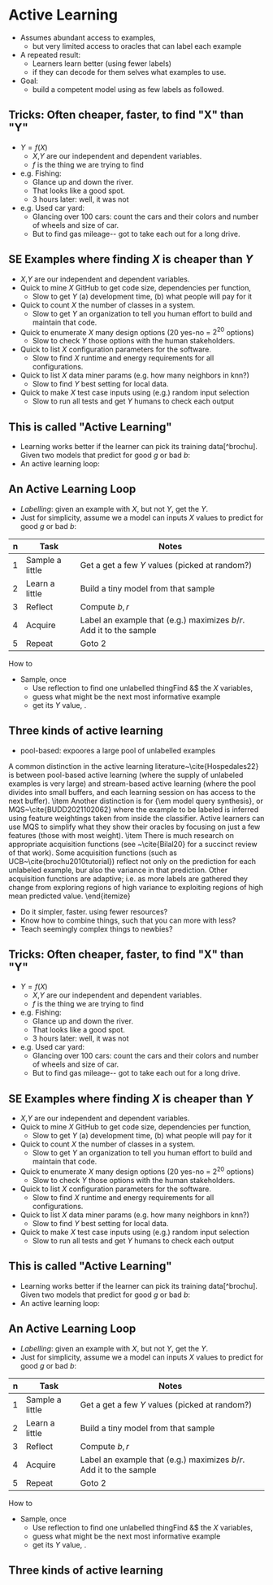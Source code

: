 # Active Learning

- Assumes abundant access to examples, 
  - but very limited access to oracles that can label each example 
- A repeated result:
  - Learners learn better (using fewer labels)
  - if they can decode for them selves what examples to use.
- Goal:
  - build a competent model using as few labels as followed.

## Tricks: Often cheaper, faster, to find "X" than "Y"

- $Y=f(X)$
  - $X$,$Y$ are our independent and dependent variables.
  - $f$ is the thing we are trying to find
- e.g. Fishing: 
  - Glance up and down the river. 
  - That looks like a good spot. 
  - 3 hours later:  well, it was not
- e.g. Used car yard: 
   -  Glancing over 100 cars:  count the cars and their colors and number of wheels and size of car.
   -  But to find gas mileage-- got to take each out for a long drive.

## SE Examples where finding $X$ is  cheaper than $Y$

- $X$,$Y$ are our independent and dependent variables.
- Quick to mine $X$ GitHub to get code size, dependencies per function,  
  - Slow to get $Y$ (a) development time, (b) what people will pay for it
- Quick to count $X$ the number of classes in a system. 
  - Slow to get  $Y$ an organization to tell you human effort to build and maintain that code.
- Quick to enumerate $X$ many  design options (20 yes-no = $2^{20}$ options) 
  - Slow to check $Y$ those options with   the human stakeholders.
- Quick to list $X$ configuration parameters for  the  software. 
  - Slow to find $X$ runtime and energy requirements for all configurations.
- Quick to list $X$ data miner params (e.g. how many neighbors in knn?) 
  - Slow to find  $Y$ best setting for local data. 
- Quick to  make $X$ test case inputs using (e.g.) random input selection
  - Slow to run all tests and  get $Y$ humans to check each output 

## This is called "Active Learning"

- Learning works better if the learner can pick its training data[^brochu].
Given two models that predict for good $g$ or bad $b$:
- An active learning loop:

## An Active Learning Loop

- _Labelling_: given an example with $X$, but not $Y$, get the $Y$.
- Just for simplicity, assume we a model can inputs $X$ values to predict for good $g$ or bad $b$:

|n|Task | Notes|
|-:|-----|------|
|1|Sample a little  | Get a get a few $Y$ values (picked at random?) |
|2|Learn a little   | Build a tiny model from that sample|
|3| Reflect | Compute $b,r$|
|4| Acquire         | Label an example that (e.g.) maximizes $b/r$. Add it to the sample|
|5| Repeat          | Goto 2|

How to 
- Sample, once
  - Use reflection to find one unlabelled thingFind &$ the $X$ variables, 
  - guess what might be the next most informative example
  - get its $Y$ value, .

## Three kinds of active learning
- pool-based: expoores a large pool of unlabelled examples

A  common distinction in the active learning literature~\cite{Hospedales22} is between  pool-based active learning (where the supply of unlabeled examples is very large) and stream-based active learning (where the pool
divides into small buffers, and each learning session on has access to the next buffer).
\item Another distinction is for  {\em model query synthesis}, or MQS~\cite{BUDD2021102062}
where the example to be labeled is inferred using feature weightings taken from inside the classifier.   Active learners can use MQS to simplify what they show their oracles by focusing on just a few features (those with most weight). 
\item There is much research on appropriate acquisition functions (see ~\cite{Bilal20} for a succinct review
of that work). Some acquisition functions (such as UCB~\cite{brochu2010tutorial}) reflect not only on the prediction
for each unlabeled example, bur also the variance in that prediction. Other acquisition
functions are adaptive; i.e. as more labels are gathered they change from exploring regions of high variance to exploiting regions of high mean predicted value. 
\end{itemize}


- Do it simpler, faster. using fewer resources?
- Know how to combine things, such that you can more with less?
- Teach seemingly  complex things to newbies?

## Tricks: Often cheaper, faster, to find "X" than "Y"

- $Y=f(X)$
  - $X$,$Y$ are our independent and dependent variables.
  - $f$ is the thing we are trying to find
- e.g. Fishing: 
  - Glance up and down the river. 
  - That looks like a good spot. 
  - 3 hours later:  well, it was not
- e.g. Used car yard: 
   -  Glancing over 100 cars:  count the cars and their colors and number of wheels and size of car.
   -  But to find gas mileage-- got to take each out for a long drive.

## SE Examples where finding $X$ is  cheaper than $Y$

- $X$,$Y$ are our independent and dependent variables.
- Quick to mine $X$ GitHub to get code size, dependencies per function,  
  - Slow to get $Y$ (a) development time, (b) what people will pay for it
- Quick to count $X$ the number of classes in a system. 
  - Slow to get  $Y$ an organization to tell you human effort to build and maintain that code.
- Quick to enumerate $X$ many  design options (20 yes-no = $2^{20}$ options) 
  - Slow to check $Y$ those options with   the human stakeholders.
- Quick to list $X$ configuration parameters for  the  software. 
  - Slow to find $X$ runtime and energy requirements for all configurations.
- Quick to list $X$ data miner params (e.g. how many neighbors in knn?) 
  - Slow to find  $Y$ best setting for local data. 
- Quick to  make $X$ test case inputs using (e.g.) random input selection
  - Slow to run all tests and  get $Y$ humans to check each output 

## This is called "Active Learning"

- Learning works better if the learner can pick its training data[^brochu].
Given two models that predict for good $g$ or bad $b$:
- An active learning loop:

## An Active Learning Loop

- _Labelling_: given an example with $X$, but not $Y$, get the $Y$.
- Just for simplicity, assume we a model can inputs $X$ values to predict for good $g$ or bad $b$:

|n|Task | Notes|
|-:|-----|------|
|1|Sample a little  | Get a get a few $Y$ values (picked at random?) |
|2|Learn a little   | Build a tiny model from that sample|
|3| Reflect | Compute $b,r$|
|4| Acquire         | Label an example that (e.g.) maximizes $b/r$. Add it to the sample|
|5| Repeat          | Goto 2|

How to 
- Sample, once
  - Use reflection to find one unlabelled thingFind &$ the $X$ variables, 
  - guess what might be the next most informative example
  - get its $Y$ value, .

## Three kinds of active learning

